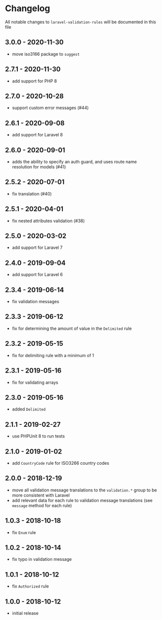 # Changelog

All notable changes to `laravel-validation-rules` will be documented in this file

## 3.0.0 - 2020-11-30

- move iso3166 package to `suggest`

## 2.7.1 - 2020-11-30

- add support for PHP 8

## 2.7.0 - 2020-10-28

- support custom error messages (#44)

## 2.6.1 - 2020-09-08

- add support for Laravel 8

## 2.6.0 - 2020-09-01

- adds the ability to specify an auth guard, and uses route name resolution for models (#41)

## 2.5.2 - 2020-07-01

- fix translation (#40)

## 2.5.1 - 2020-04-01

- fix nested attributes validation (#38)

## 2.5.0 - 2020-03-02

- add support for Laravel 7

## 2.4.0 - 2019-09-04

- add support for Laravel 6

## 2.3.4 - 2019-06-14

- fix validation messages

## 2.3.3 - 2019-06-12

- fix for determining the amount of value in the `Delimited` rule

## 2.3.2 - 2019-05-15

- fix for delimiting rule with a minimum of 1

## 2.3.1 - 2019-05-16

- fix for validating arrays

## 2.3.0 - 2019-05-16

- added `Delimited`

## 2.1.1 - 2019-02-27

- use PHPUnit 8 to run tests

## 2.1.0 - 2019-01-02

- add `CountryCode` rule for ISO3266 country codes

## 2.0.0 - 2018-12-19

- move all validation message translations to the `validation.*` group to be more consistent with Laravel
- add relevant data for each rule to validation message translations (see `message` method for each rule)

## 1.0.3 - 2018-10-18

- fix `Enum` rule

## 1.0.2 - 2018-10-14

- fix typo in validation message

## 1.0.1 - 2018-10-12

- fix `Authorized` rule

## 1.0.0 - 2018-10-12

- initial release
